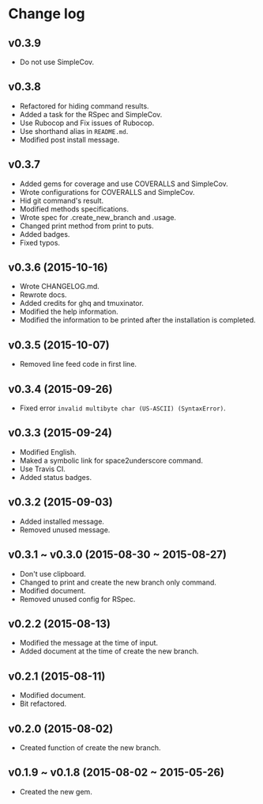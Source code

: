 # Change log

## v0.3.9
- Do not use SimpleCov.

## v0.3.8
- Refactored for hiding command results.
- Added a task for the RSpec and SimpleCov.
- Use Rubocop and Fix issues of Rubocop.
- Use shorthand alias in `README.md`.
- Modified post install message.

## v0.3.7
- Added gems for coverage and use COVERALLS and SimpleCov.
- Wrote configurations for COVERALLS and SimpleCov.
- Hid git command's result.
- Modified methods specifications.
- Wrote spec for .create_new_branch and .usage.
- Changed print method from print to puts.
- Added badges.
- Fixed typos.

## v0.3.6 (2015-10-16)
- Wrote CHANGELOG.md.
- Rewrote docs.
- Added credits for ghq and tmuxinator.
- Modified the help information.
- Modified the information to be printed after the installation is completed.

## v0.3.5 (2015-10-07)
- Removed line feed code in first line.

## v0.3.4 (2015-09-26)
- Fixed error `invalid multibyte char (US-ASCII) (SyntaxError)`.

## v0.3.3 (2015-09-24)
- Modified English.
- Maked a symbolic link for space2underscore command.
- Use Travis CI.
- Added status badges.

## v0.3.2 (2015-09-03)
- Added installed message.
- Removed unused message.

## v0.3.1 ~ v0.3.0 (2015-08-30 ~ 2015-08-27)
- Don't use clipboard.
- Changed to print and create the new branch only command.
- Modified document.
- Removed unused config for RSpec.

## v0.2.2 (2015-08-13)
- Modified the message at the time of input.
- Added document at the time of create the new branch.

## v0.2.1 (2015-08-11)
- Modified document.
- Bit refactored.

## v0.2.0 (2015-08-02)
- Created function of create the new branch.

## v0.1.9 ~ v0.1.8 (2015-08-02 ~ 2015-05-26)
- Created the new gem.
